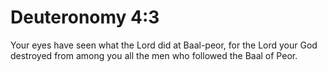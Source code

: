 # Deuteronomy 4:3

Your eyes have seen what the Lord did at Baal-peor, for the Lord your God destroyed from among you all the men who followed the Baal of Peor.
